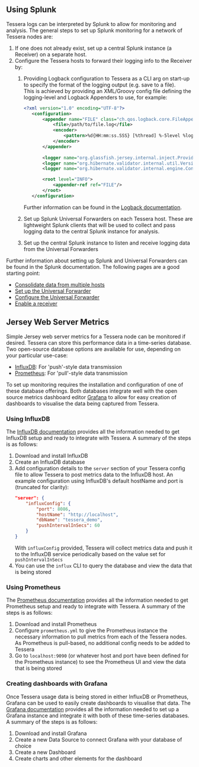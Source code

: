 ## Using Splunk
Tessera logs can be interpreted by Splunk to allow for monitoring and analysis.  The general steps to set up Splunk monitoring for a network of Tessera nodes are:

1. If one does not already exist, set up a central Splunk instance (a Receiver) on a separate host.
1. Configure the Tessera hosts to forward their logging info to the Receiver by:
    1. Providing Logback configuration to Tessera as a CLI arg on start-up to specify the format of the logging output (e.g. save to a file).  
      This is achieved by providing an XML/Groovy config file defining the logging-level and Logback Appenders to use, for example:
        ``` xml
        <?xml version="1.0" encoding="UTF-8"?>
           <configuration>            
               <appender name="FILE" class="ch.qos.logback.core.FileAppender">
                   <file>/path/to/file.log</file>
                   <encoder>
                       <pattern>%d{HH:mm:ss.SSS} [%thread] %-5level %logger{36} - %msg%n</pattern>
                   </encoder>
               </appender>    
               
               <logger name="org.glassfish.jersey.internal.inject.Providers" level="ERROR" />
               <logger name="org.hibernate.validator.internal.util.Version" level="ERROR" />
               <logger name="org.hibernate.validator.internal.engine.ConfigurationImpl" level="ERROR" />

               <root level="INFO">
                   <appender-ref ref="FILE"/>
               </root>
           </configuration>
        ```
        
        Further information can be found in the [Logback documentation](https://logback.qos.ch/manual/configuration.html#syntax).
        
    1. Set up Splunk Universal Forwarders on each Tessera host.  These are lightweight Splunk clients that will be used to collect and pass logging data to the central Splunk instance for analysis.
    1. Set up the central Splunk instance to listen and receive logging data from the Universal Forwarders


Further information about setting up Splunk and Universal Forwarders can be found in the Splunk documentation.  The following pages are a good starting point:

* [Consolidate data from multiple hosts](http://docs.splunk.com/Documentation/Forwarder/7.1.2/Forwarder/Consolidatedatafrommultiplehosts)
* [Set up the Universal Forwarder](http://docs.splunk.com/Documentation/Splunk/7.1.2/Forwarding/EnableforwardingonaSplunkEnterpriseinstance#Set_up_the_universal_forwarder)
* [Configure the Universal Forwarder](http://docs.splunk.com/Documentation/Forwarder/7.1.2/Forwarder/Configuretheuniversalforwarder)
*  [Enable a receiver](http://docs.splunk.com/Documentation/Forwarder/7.1.2/Forwarder/Enableareceiver)


## Jersey Web Server Metrics
Simple Jersey web server metrics for a Tessera node can be monitored if desired.  Tessera can store this performance data in a time-series database.  Two open-source database options are available for use, depending on your particular use-case:

* [InfluxDB](https://www.influxdata.com/time-series-platform/influxdb/): For 'push'-style data transmission 
* [Prometheus](https://prometheus.io/): For 'pull'-style data transmission

To set up monitoring requires the installation and configuration of one of these database offerings.  Both databases integrate well with the open source metrics dashboard editor [Grafana](https://grafana.com/) to allow for easy creation of dashboards to visualise the data being captured from Tessera. 

### Using InfluxDB
The [InfluxDB documentation](https://docs.influxdata.com/influxdb) provides all the information needed to get InfluxDB setup and ready to integrate with Tessera.  A summary of the steps is as follows:

1. Download and install InfluxDB
1. Create an InfluxDB database
1. Add configuration details to the `server` section of your Tessera config file to allow Tessera to post metrics data to the InfluxDB host.  An example configuration using InfluxDB's default hostName and port is (truncated for clarity):
    ```json
    "server": {
        "influxConfig": {
            "port": 8086,
            "hostName": "http://localhost",
            "dbName": "tessera_demo",
            "pushIntervalInSecs": 60
        }
    }
    ```
    With `influxConfig` provided, Tessera will collect metrics data and push it to the InfluxDB service periodically based on the value set for `pushIntervalInSecs`
1. You can use the `influx` CLI to query the database and view the data that is being stored

### Using Prometheus
The [Prometheus documentation](https://prometheus.io/docs/) provides all the information needed to get Prometheus setup and ready to integrate with Tessera.  A summary of the steps is as follows:

1. Download and install Prometheus
1. Configure `prometheus.yml` to give the Prometheus instance the necessary information to pull metrics from each of the Tessera nodes.  As Prometheus is pull-based, no additional config needs to be added to Tessera
1. Go to `localhost:9090` (or whatever host and port have been defined for the Prometheus instance) to see the Prometheus UI and view the data that is being stored

### Creating dashboards with Grafana
Once Tessera usage data is being stored in either InfluxDB or Prometheus, Grafana can be used to easily create dashboards to visualise that data.  The [Grafana documentation](http://docs.grafana.org/) provides all the information needed to set up a Grafana instance and integrate it with both of these time-series databases.  A summary of the steps is as follows:

1. Download and install Grafana
1. Create a new Data Source to connect Grafana with your database of choice 
1. Create a new Dashboard
1. Create charts and other elements for the dashboard
